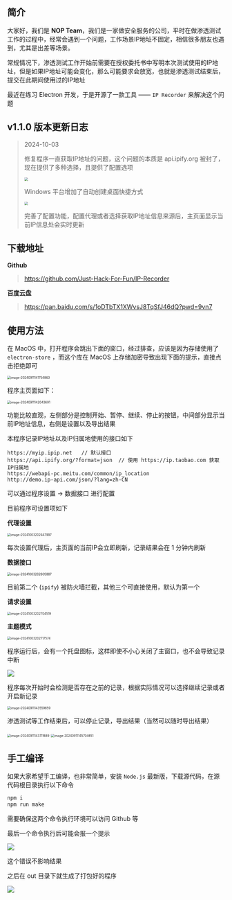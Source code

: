 ## 简介

大家好，我们是 **NOP Team**，我们是一家做安全服务的公司，平时在做渗透测试工作的过程中，经常会遇到一个问题，工作场景IP地址不固定，相信很多朋友也遇到，尤其是出差等场景。

常规情况下，渗透测试工作开始前需要在授权委托书中写明本次测试使用的IP地址，但是如果IP地址可能会变化，那么可能要求会放宽，也就是渗透测试结束后，提交在此期间使用过的IP地址

最近在练习 Electron 开发，于是开源了一款工具 —— `IP Recorder` 来解决这个问题



## v1.1.0 版本更新日志

> 2024-10-03
>
> 修复程序一直获取IP地址的问题，这个问题的本质是 api.ipify.org  被封了，现在提供了多种选择，且提供了配置选项
>
> <img src="http://mweb-tc.oss-cn-beijing.aliyuncs.com/2024-10-03-121452.png" style="zoom:50%;" />
>
> Windows 平台增加了自动创建桌面快捷方式
>
> <img src="http://mweb-tc.oss-cn-beijing.aliyuncs.com/2024-10-03-121534.png" style="zoom:50%;" />
>
> 完善了配置功能，配置代理或者选择获取IP地址信息来源后，主页面显示当前IP信息处会实时更新



## 下载地址 

**Github**

> https://github.com/Just-Hack-For-Fun/IP-Recorder



**百度云盘**

> https://pan.baidu.com/s/1oDTbTX1XWvsJ8TqSfJ46dQ?pwd=9vn7



## 使用方法

在 MacOS 中，打开程序会跳出下面的窗口，经过排查，应该是因为存储使用了 `electron-store` ，而这个库在 MacOS 上存储加密导致出现下面的提示，直接点击拒绝即可 

<img src="http://mweb-tc.oss-cn-beijing.aliyuncs.com/2024-09-11-061755.png" alt="image-20240911141754863" style="zoom:50%;" />

程序主页面如下：

<img src="http://mweb-tc.oss-cn-beijing.aliyuncs.com/2024-09-11-062044.png" alt="image-20240911142043691" style="zoom:50%;" />

功能比较直观，左侧部分是控制开始、暂停、继续、停止的按钮，中间部分显示当前IP地址信息，右侧是设置以及导出结果

本程序记录IP地址以及IP归属地使用的接口如下

```
https://myip.ipip.net   // 默认接口
https://api.ipify.org/?format=json  // 使用 https://ip.taobao.com 获取IP归属地
https://webapi-pc.meitu.com/common/ip_location
http://demo.ip-api.com/json/?lang=zh-CN
```

可以通过程序设置 -> 数据接口 进行配置



目前程序可设置项如下

**代理设置**

<img src="http://mweb-tc.oss-cn-beijing.aliyuncs.com/2024-10-03-122448.png" alt="image-20241003202447997" style="zoom: 50%;" />

每次设置代理后，主页面的当前IP会立即刷新，记录结果会在 1 分钟内刷新



**数据接口**

<img src="http://mweb-tc.oss-cn-beijing.aliyuncs.com/2024-10-03-122606.png" alt="image-20241003202605887" style="zoom:50%;" />

目前第二个 (`ipify`) 被防火墙拦截，其他三个可直接使用，默认为第一个



**请求设置**

<img src="http://mweb-tc.oss-cn-beijing.aliyuncs.com/2024-10-03-122704.png" alt="image-20241003202704519" style="zoom:50%;" />



**主题模式**

<img src="http://mweb-tc.oss-cn-beijing.aliyuncs.com/2024-10-03-122717.png" alt="image-20241003202717574" style="zoom:50%;" />



程序运行后，会有一个托盘图标，这样即使不小心关闭了主窗口，也不会导致记录中断

![](http://mweb-tc.oss-cn-beijing.aliyuncs.com/2024-09-11-063515.png)



程序每次开始时会检测是否存在之前的记录，根据实际情况可以选择继续记录或者开启新记录

<img src="http://mweb-tc.oss-cn-beijing.aliyuncs.com/2024-09-11-063600.png" alt="image-20240911143559659" style="zoom:50%;" />



渗透测试等工作结束后，可以停止记录，导出结果（当然可以随时导出结果）

<img src="http://mweb-tc.oss-cn-beijing.aliyuncs.com/2024-09-11-063712.png" alt="image-20240911143711689" style="zoom:50%;" />

<img src="http://mweb-tc.oss-cn-beijing.aliyuncs.com/2024-09-11-065705.png" alt="image-20240911145704651" style="zoom:50%;" />



## 手工编译

如果大家希望手工编译，也非常简单，安装 `Node.js` 最新版，下载源代码，在源代码根目录执行以下命令

```bash
npm i 
npm run make 
```

需要确保这两个命令执行环境可以访问 Github 等

最后一个命令执行后可能会报一个提示

![](http://mweb-tc.oss-cn-beijing.aliyuncs.com/2024-09-11-071948.png)

这个错误不影响结果



之后在 out 目录下就生成了打包好的程序

![](http://mweb-tc.oss-cn-beijing.aliyuncs.com/2024-09-11-072158.png)

